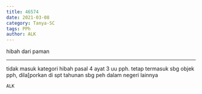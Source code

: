```yaml
---
title: 46574
date: 2021-03-08
category: Tanya-SC
tags: PPh
author: ALK
---
```


hibah dari paman

---

tidak masuk kategori hibah pasal 4 ayat 3 uu pph. tetap termasuk sbg objek pph, dila[porkan di spt tahunan sbg peh dalam negeri lainnya

`ALK`
